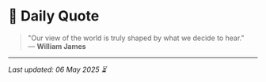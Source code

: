 # 📜 Daily Quote

> "Our view of the world is truly shaped by what we decide to hear."  
> — **William James**

---

_Last updated: 06 May 2025 ⏳_
